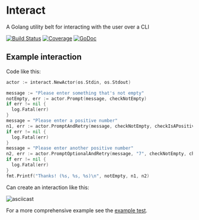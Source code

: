 # Interact
A Golang utility belt for interacting with the user over a CLI

[![Build Status](https://travis-ci.org/deiwin/interact.svg?branch=master)](https://travis-ci.org/deiwin/interact)
[![Coverage](http://gocover.io/_badge/github.com/deiwin/interact?0)](http://gocover.io/github.com/deiwin/interact)
[![GoDoc](https://godoc.org/github.com/deiwin/interact?status.svg)](https://godoc.org/github.com/deiwin/interact)

## Example interaction

Code like this:
```go
actor := interact.NewActor(os.Stdin, os.Stdout)

message := "Please enter something that's not empty"
notEmpty, err := actor.Prompt(message, checkNotEmpty)
if err != nil {
  log.Fatal(err)
}
message = "Please enter a positive number"
n1, err := actor.PromptAndRetry(message, checkNotEmpty, checkIsAPositiveNumber)
if err != nil {
  log.Fatal(err)
}
message = "Please enter another positive number"
n2, err := actor.PromptOptionalAndRetry(message, "7", checkNotEmpty, checkIsAPositiveNumber)
if err != nil {
  log.Fatal(err)
}
fmt.Printf("Thanks! (%s, %s, %s)\n", notEmpty, n1, n2)
```

Can create an interaction like this:

![asciicast](https://cloud.githubusercontent.com/assets/2261897/7066876/6194ec42-decf-11e4-823a-019f921f52a1.gif)

For a more comprehensive example see the [example test](https://github.com/deiwin/interact/blob/master/example_test.go).
